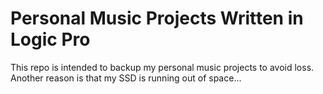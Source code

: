 Personal Music Projects Written in Logic Pro
================================

This repo is intended to backup my personal music projects to avoid loss.
Another reason is that my SSD is running out of space...
